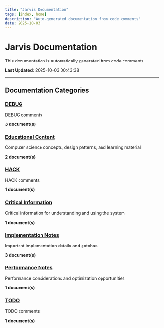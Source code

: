 ```yaml
---
title: "Jarvis Documentation"
tags: [index, home]
description: "Auto-generated documentation from code comments"
date: 2025-10-03
---
```


# Jarvis Documentation

This documentation is automatically generated from code comments.

**Last Updated**: 2025-10-03 00:43:38

---

## Documentation Categories

### [DEBUG](./debug/)

DEBUG comments

**3 document(s)**

### [Educational Content](./educational/)

Computer science concepts, design patterns, and learning material

**2 document(s)**

### [HACK](./hack/)

HACK comments

**1 document(s)**

### [Critical Information](./important/)

Critical information for understanding and using the system

**1 document(s)**

### [Implementation Notes](./notes/)

Important implementation details and gotchas

**3 document(s)**

### [Performance Notes](./performance/)

Performance considerations and optimization opportunities

**1 document(s)**

### [TODO](./todo/)

TODO comments

**1 document(s)**
